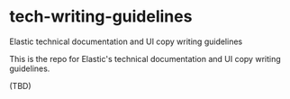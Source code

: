 # tech-writing-guidelines
Elastic technical documentation and UI copy writing guidelines

This is the repo for Elastic's technical documentation and UI copy writing 
guidelines.

(TBD)